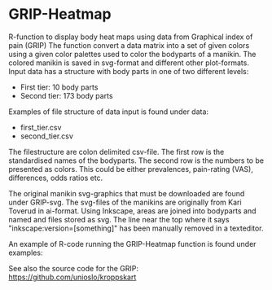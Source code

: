 # GRIP-Heatmap
R-function to display body heat maps using data from Graphical index of pain (GRIP) 
The function convert a data matrix into a set of given colors using a given color palettes used to color the bodyparts of a manikin. The colored manikin is saved in svg-format and different other plot-formats.
Input data has a structure with body parts in one of two different levels:
- First tier: 10 body parts
- Second tier: 173 body parts

Examples of file structure of data input is found under data:
- first_tier.csv
- second_tier.csv

The filestructure are colon delimited csv-file. The first row is the standardised names of the bodyparts. The second row is the numbers to be presented as colors. This could be either prevalences, pain-rating (VAS), differences, odds ratios etc. 

The original manikin svg-graphics that must be downloaded are found under GRIP-svg.
The svg-files of the manikins are originally from Kari Toverud in ai-format. Using Inkscape, areas are joined into bodyparts and named and files stored as svg. The line near the top where it says "inkscape:version=[something]" has been manually removed in a texteditor. 

An example of R-code running the GRIP-Heatmap function is found under examples: 

See also the source code for the GRIP: https://github.com/unioslo/kroppskart
